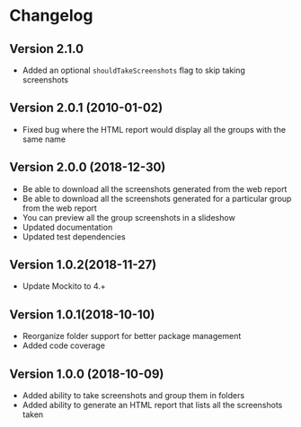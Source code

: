 # Changelog

## Version 2.1.0

* Added an optional `shouldTakeScreenshots` flag to skip taking screenshots

## Version 2.0.1 (2010-01-02)

* Fixed bug where the HTML report would display all the groups with the same name

## Version 2.0.0 (2018-12-30)

* Be able to download all the screenshots generated from the web report
* Be able to download all the screenshots generated for a particular group from the web report
* You can preview all the group screenshots in a slideshow
* Updated documentation
* Updated test dependencies

## Version 1.0.2(2018-11-27)

* Update Mockito to 4.+

## Version 1.0.1(2018-10-10)

* Reorganize folder support for better package management
* Added code coverage

## Version 1.0.0 (2018-10-09)

* Added ability to take screenshots and group them in folders
* Added ability to generate an HTML report that lists all the screenshots taken